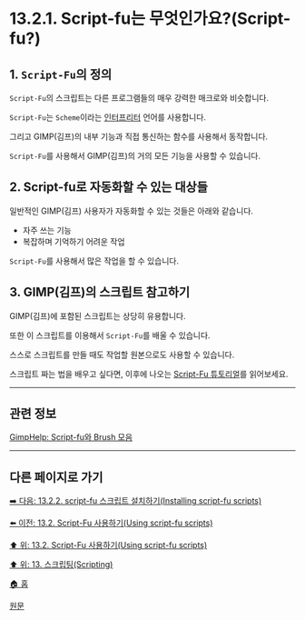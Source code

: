 # 13.2.1. Script-fu는 무엇인가요?(Script-fu?)

<a id="13-02-01-s1"></a>

## 1. `Script-Fu`의 정의
`Script-Fu`의 스크립트는 다른 프로그램들의 매우 강력한 매크로와 비슷합니다.

`Script-Fu`는 `Scheme`이라는 [인터프리터](https://ko.wikipedia.org/wiki/%EC%9D%B8%ED%84%B0%ED%94%84%EB%A6%AC%ED%84%B0) 언어를 사용합니다. 

그리고 GIMP(김프)의 내부 기능과 직접 통신하는 함수를 사용해서 동작합니다.

`Script-Fu`를 사용해서 GIMP(김프)의 거의 모든 기능을 사용할 수 있습니다. 

<a id="13-02-01-s2"></a>

## 2. Script-fu로 자동화할 수 있는 대상들
일반적인 GIMP(김프) 사용자가 자동화할 수 있는 것들은 아래와 같습니다.

- 자주 쓰는 기능
- 복잡하며 기억하기 어려운 작업

`Script-Fu`를 사용해서 많은 작업을 할 수 있습니다.

<a id="13-02-01-s3"></a>

## 3. GIMP(김프)의 스크립트 참고하기
GIMP(김프)에 포함된 스크립트는 상당히 유용합니다. 

또한 이 스크립트를 이용해서 `Script-Fu`를 배울 수 있습니다. 

스스로 스크립트를 만들 때도 작업할 원본으로도 사용할 수 있습니다.

스크립트 짜는 법을 배우고 싶다면, 이후에 나오는 [Script-Fu 튜토리얼](./13-03-00-a-script-fu-tutorial.md)를 읽어보세요.

***

## 관련 정보
[GimpHelp: Script-fu와 Brush 모음](https://www.gimphelp.org/)

[comment]: <> (TODO 정리 필요)

***

## 다른 페이지로 가기

[➡️ 다음: 13.2.2. script-fu 스크립트 설치하기(Installing script-fu scripts)](./13-02-02-installing-script-fu-scripts.md)

[⬅️ 이전: 13.2. Script-Fu 사용하기(Using script-fu scripts)](./13-02-00-using-script-fu-scripts.md)

[⬆️ 위: 13.2. Script-Fu 사용하기(Using script-fu scripts)](./13-02-00-using-script-fu-scripts.md)

[⬆️ 위: 13. 스크립팅(Scripting)](./13-00-scripting.md)

[🏠 홈](./00-home.md)

[원문](https://docs.gimp.org/2.10/ko/install-script-fu.html)
